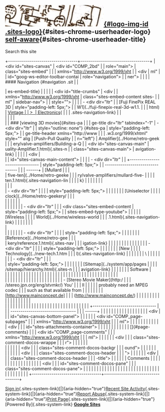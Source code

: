 <div id="sites-page-toolbar" class="sites-header-divider">

<div id="sites-status" class="sites-status"
xmlns="http://www.w3.org/1999/xhtml" style="display:none;">

<div id="sites-notice" class="sites-notice" role="status"
aria-live="assertive">

</div>

</div>

</div>

<div id="sites-chrome-everything-scrollbar">

<div id="sites-chrome-everything">

<div id="sites-chrome-page-wrapper" style="direction: ltr">

<div id="sites-chrome-page-wrapper-inside">

<div id="sites-chrome-header-wrapper"
xmlns="http://www.w3.org/1999/xhtml" style="height:auto;">

<div class="sites-header-cell-buffer-wrapper">

[![self-aware](../_/rsrc/1468875527829/config/app/images/customLogo/customLogo.gif@revision=1){#logo-img-id
.sites-logo}](../index.html){#sites-chrome-userheader-logo}
[self-aware](../index.html){#sites-chrome-userheader-title}
-----------------------------------------------------------

</div>

<div class="sites-header-cell-buffer-wrapper">

<div id="sites-searchbox-button-set" class="goog-inline-block">

<div id="sites-searchbox-search-button"
class="goog-inline-block jfk-button jfk-button-standard" role="button"
tabindex="0">

Search this site

</div>

</div>

</div>

</div>

<div id="sites-chrome-main-wrapper">

<div id="sites-chrome-main-wrapper-inside">

+-----------------------------------+-----------------------------------+
| <div id="sites-canvas"            | <div id="COMP_2bd"                |
| role="main">                      | class="sites-embed"               |
|                                   | xmlns="http://www.w3.org/1999/xht |
| <div                              | ml"                               |
| id="goog-ws-editor-toolbar-contai | role="navigation">                |
| ner">                             |                                   |
|                                   | #### Navigation {#navigation .sit |
| </div>                            | es-embed-title}                   |
|                                   |                                   |
| <div id="title-crumbs"            | <div                              |
| xmlns="http://www.w3.org/1999/xht | class="sites-embed-content sites- |
| ml"                               | sidebar-nav">                     |
| style="">                         |                                   |
|                                   | -   <div dir="ltr"                |
| [Fuji FinePix REAL 3D             |     style="padding-left: 5px;">   |
| W1](../fuji-finepix-real-3d-w1.1. |                                   |
| html)‎                            |     [Vintage                      |
| &gt; ‎                            |     Electronics](../Home.1.html){ |
|                                   | .sites-navigation-link}           |
| </div>                            |                                   |
|                                   |     </div>                        |
| ### [viewing 3D movies]{#sites-pa |                                   |
| ge-title dir="ltr" tabindex="-1"  | -   <div dir="ltr"                |
| style="outline: none"} {#sites-pa |     style="padding-left: 5px;">   |
| ge-title-header xmlns="http://www |                                   |
| .w3.org/1999/xhtml" style="" alig |     [Push-Pull Quality            |
| n="left"}                         |     Amplifier](../Home/retro-geek |
|                                   | ery/valve-amplifiers/Building-a-Q |
| <div id="sites-canvas-main"       | uality-Amplifier.1.html){.sites-n |
| class="sites-canvas-main">        | avigation-link}                   |
|                                   |                                   |
| <div                              |     </div>                        |
| id="sites-canvas-main-content">   |                                   |
|                                   | -   <div dir="ltr"                |
| +-------------------------------- |     style="padding-left: 5px;">   |
| --------------------------------- |                                   |
| ------+                           |     [Mullard                      |
| | <div dir="ltr">                 |     five-ten](../Home/retro-geeke |
|                                   | ry/valve-amplifiers/mullard-five- |
|       |                           | ten.1.html){.sites-navigation-lin |
| |                                 | k}                                |
|                                   |                                   |
|       |                           |     </div>                        |
| | <div class="sites-embed-align-l |                                   |
| eft-wrapping-off">                | -   <div dir="ltr"                |
|       |                           |     style="padding-left: 5px;">   |
| |                                 |                                   |
|                                   |     [Uniselector                  |
|       |                           |     clock](../Home/retro-geekery/ |
| | <div class="sites-embed-border- | uniselector-digital-clock.1.html) |
| off sites-embed" style="width:425 | {.sites-navigation-link}          |
| px;"> |                           |                                   |
| |                                 |     </div>                        |
|                                   |                                   |
|       |                           | -   <div dir="ltr"                |
| | <div class="sites-embed-content |     style="padding-left: 5px;">   |
|  sites-embed-type-youtube">       |                                   |
|       |                           |     [Wireless                     |
| |                                 |     World](../Home/wireless-world |
|                                   | .1.html){.sites-navigation-link}  |
|       |                           |                                   |
| | </div>                          |     </div>                        |
|                                   |                                   |
|       |                           | -   <div dir="ltr"                |
| |                                 |     style="padding-left: 5px;">   |
|                                   |                                   |
|       |                           |     [Reference](../Home/retro-gee |
| | </div>                          | kery/reference.1.html){.sites-nav |
|                                   | igation-link}                     |
|       |                           |                                   |
| |                                 |     </div>                        |
|                                   |                                   |
|       |                           | -   <div dir="ltr"                |
| | </div>                          |     style="padding-left: 5px;">   |
|                                   |                                   |
|       |                           |     [New                          |
| |                                 |     Technology](../new-tech.1.htm |
|                                   | l){.sites-navigation-link}        |
|       |                           |                                   |
| | \                               |     </div>                        |
|                                   |                                   |
|       |                           | -   <div dir="ltr"                |
| | <div>                           |     style="padding-left: 5px;">   |
|                                   |                                   |
|       |                           |     [Sitemap](../system/app/pages |
| |                                 | /sitemap/hierarchy.html){.sites-n |
|                                   | avigation-link}                   |
|       |                           |                                   |
| | Software                        |     </div>                        |
|                                   |                                   |
|       |                           | </div>                            |
| |                                 |                                   |
|                                   | </div>                            |
|       |                           |                                   |
| | </div>                          |                                   |
|                                   |                                   |
|       |                           |                                   |
| |                                 |                                   |
|                                   |                                   |
|       |                           |                                   |
| | <div>                           |                                   |
|                                   |                                   |
|       |                           |                                   |
| |                                 |                                   |
|                                   |                                   |
|       |                           |                                   |
| | -   [Stereo Movie Maker](http:/ |                                   |
| /stereo.jpn.org/eng/stvmkr/) You' |                                   |
| ll    |                           |                                   |
| |     probably need an MPEG codec |                                   |
|  such as that available from      |                                   |
|       |                           |                                   |
| |     [http://www.mainconcept.de] |                                   |
| (http://www.mainconcept.de/)      |                                   |
|       |                           |                                   |
| |                                 |                                   |
|                                   |                                   |
|       |                           |                                   |
| | </div>                          |                                   |
|                                   |                                   |
|       |                           |                                   |
| |                                 |                                   |
|                                   |                                   |
|       |                           |                                   |
| | </div>                          |                                   |
|                                   |                                   |
|       |                           |                                   |
| +-------------------------------- |                                   |
| --------------------------------- |                                   |
| ------+                           |                                   |
|                                   |                                   |
| </div>                            |                                   |
|                                   |                                   |
| </div>                            |                                   |
|                                   |                                   |
| <div                              |                                   |
| id="sites-canvas-bottom-panel">   |                                   |
|                                   |                                   |
| <div id="COMP_page-subpages"      |                                   |
| xmlns="http://www.w3.org/1999/xht |                                   |
| ml">                              |                                   |
|                                   |                                   |
| </div>                            |                                   |
|                                   |                                   |
| <div                              |                                   |
| id="sites-attachments-container"> |                                   |
|                                   |                                   |
| </div>                            |                                   |
|                                   |                                   |
| []{#page-comments}                |                                   |
| <div id="COMP_page-comments"      |                                   |
| xmlns="http://www.w3.org/1999/xht |                                   |
| ml">                              |                                   |
|                                   |                                   |
| <div                              |                                   |
| class="sites-comment-docos-wrappe |                                   |
| r">                               |                                   |
|                                   |                                   |
| <div class="sites-comment-docos"> |                                   |
|                                   |                                   |
| <div                              |                                   |
| class="sites-comment-docos-backgr |                                   |
| ound">                            |                                   |
|                                   |                                   |
| </div>                            |                                   |
|                                   |                                   |
| <div                              |                                   |
| class="sites-comment-docos-header |                                   |
| ">                                |                                   |
|                                   |                                   |
| <div                              |                                   |
| class="sites-comment-docos-header |                                   |
| -title">                          |                                   |
|                                   |                                   |
| Comments                          |                                   |
|                                   |                                   |
| </div>                            |                                   |
|                                   |                                   |
| </div>                            |                                   |
|                                   |                                   |
| <div                              |                                   |
| id="sites-comment-docos-pane"     |                                   |
| class="sites-comment-docos-pane"> |                                   |
|                                   |                                   |
| </div>                            |                                   |
|                                   |                                   |
| </div>                            |                                   |
|                                   |                                   |
| </div>                            |                                   |
|                                   |                                   |
| </div>                            |                                   |
|                                   |                                   |
| </div>                            |                                   |
|                                   |                                   |
| </div>                            |                                   |
+-----------------------------------+-----------------------------------+

</div>

</div>

<div id="sites-chrome-footer-wrapper">

<div id="sites-chrome-footer-wrapper-inside">

<div id="sites-chrome-footer">

</div>

</div>

</div>

</div>

</div>

<div id="sites-chrome-adminfooter-container">

<div class="sites-adminfooter" xmlns="http://www.w3.org/1999/xhtml"
role="navigation">

[Sign
in](https://accounts.google.com/ServiceLogin?continue=https://sites.google.com/a/wepoco.com/self-aware/fuji-finepix-real-3d-w1/viewing-3d-movies&service=jotspot){.sites-system-link}[|]{aria-hidden="true"}[Recent
Site
Activity](../system/app/pages/recentChanges.html){.sites-system-link}[|]{aria-hidden="true"}[Report
Abuse](../system/app/pages/reportAbuse.html){.sites-system-link}[|]{aria-hidden="true"}[Print
Page](javascript:;){.sites-system-link}[|]{aria-hidden="true"}[Powered
By]{.sites-system-link} **[Google Sites](http://sites.google.com)**

</div>

</div>

</div>

</div>

<div id="sites-chrome-onebar-footer">

</div>

<div id="server-timer-div" style="display:none">

</div>
